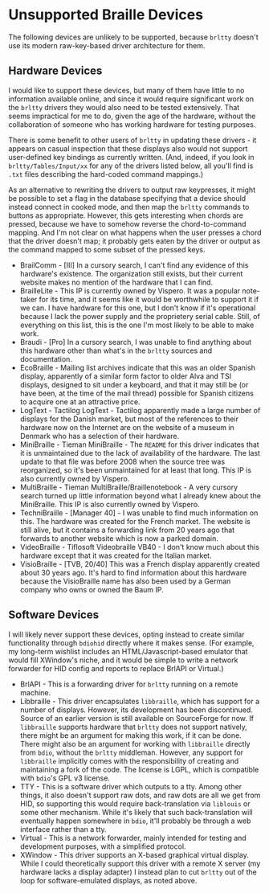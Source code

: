 # Unsupported Braille Devices
The following devices are unlikely to be supported, because `brltty` doesn't use its modern raw-key-based driver architecture for them. 

## Hardware Devices

I would like to support these devices, but many of them have little to no information available online, and since it would
require significant work on the `brltty` drivers they would also need to be tested extensively. That seems impractical for me 
to do, given the age of the hardware, without the collaboration of someone who has working hardware for testing purposes.

There is some benefit to other users of `brltty` in updating these drivers - it appears on casual inspection that these displays
also would not support user-defined key bindings as currently written. (And, indeed, if you look in `brltty/Tables/Input/xx` for 
any of the drivers listed below, all you'll find is `.txt` files describing the hard-coded command mappings.)

As an alternative to rewriting the drivers to output raw keypresses, it might be possible to set a flag in the database specifying 
that a device should instead connect in cooked mode, and then map the `brltty` commands to buttons as appropriate. However, this 
gets interesting when chords are pressed, because we have to somehow reverse the chord-to-command mapping. And I'm not clear on 
what happens when the user presses a chord that the driver doesn't map; it probably gets eaten by the driver or output as the 
command mapped to some subset of the pressed keys.

- BrailComm - [III] In a cursory search, I can't find any evidence of this hardware's existence. The organization still exists, 
  but their current website makes no mention of the hardware that I can find.
- BrailleLite - This IP is currently owned by Vispero. It was a popular note-taker for its time, and it seems like it would be
  worthwhile to support it if we can. I have hardware for this one, but I don't know if it's operational because I lack the power
  supply and the proprietery serial cable. Still, of everything on this list, this is the one I'm most likely to be able to make 
  work.
- Braudi - [Pro] In a cursory search, I was unable to find anything about this hardware other than what's in the `brltty` sources 
  and documentation.
- EcoBraille - Mailing list archives indicate that this was an older Spanish display, apparently of a similar form factor to older
  Alva and TSI displays, designed to sit under a keyboard, and that it may still be (or have been, at the time of the mail thread) 
  possible for Spanish citizens to acquire one at an attractive price. 
- LogText - Tactilog LogText - Tactilog apparently made a large number of displays for the Danish market, but most of the references 
  to their hardware now on the Internet are on the website of a museum in Denmark who has a selection of their hardware.
- MiniBraille - Tieman MiniBraille - The `README` for this driver indicates that it is unmaintained due to the lack of availability 
  of the hardware. The last update to that file was before 2008 when the source tree was reorganized, so it's been unmaintained for 
  at least that long. This IP is also currently owned by Vispero.
- MultiBraille - Tieman MultiBraille/Braillenotebook - A very cursory search turned up little information beyond what I already knew
  about the MiniBraille. This IP is also currently owned by Vispero.
- TechniBraille - [Manager 40] - I was unable to find much information on this. The hardware was created for the French market. 
  The website is still alive, but it contains a forwarding link from 20 years ago that forwards to another website which is now 
  a parked domain.
- VideoBraille - Tiflosoft Videobraille VB40 - I don't know much about this hardware except that it was created for the Italian 
  market.
- VisioBraille - [TVB, 20/40] This was a French display apparently created about 30 years ago. It's hard to find information 
  about this hardware because the VisioBraille name has also been used by a German company who owns or owned the Baum IP.
  
## Software Devices

I will likely never support these devices, opting instead to create similar functionality through `bdiohid` directly where it makes
sense. (For example, my long-term wishlist includes an HTML/Javascript-based emulator that would fill XWindow's niche, and it would
be simple to write a network forwarder for HID config and reports to replace BrlAPI or Virtual.)

- BrlAPI - This is a forwarding driver for `brltty` running on a remote machine.
- Libbraille - This driver encapsulates `libbraille`, which has support for a number of displays. However, its development has been
  discontinued. Source of an earlier version is still available on SourceForge for now. If `libbraille` supports hardware that 
  `brltty` does not support natively, there might be an argument for making this work, if it can be done. There might also be an 
  argument for working with `libbraille` directly from `bdio`, without the `brltty` middleman. However, any support for `libbraille`
  implicitly comes with the responsibility of creating and maintaining a fork of the code. The license is LGPL, which is compatible
  with `bdio`'s GPL v3 license.
- TTY - This is a software driver which outputs to a tty. Among other things, it also doesn't support raw dots, and raw dots are all
  we get from HID, so supporting this would require back-translation via `liblouis` or some other mechanism. While it's likely that
  such back-translation will eventually happen somewhere in `bdio`, it'll probably be through a web interface rather than a tty.
- Virtual - This is a network forwarder, mainly intended for testing and development purposes, with a simplified protocol.
- XWindow - This driver supports an X-based graphical virtual display. While I could theoretically support this driver with a remote
  X server (my hardware lacks a display adapter) I instead plan to cut `brltty` out of the loop for software-emulated displays, as 
  noted above.
